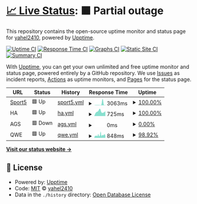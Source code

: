 # [📈 Live Status](https://demo.upptime.js.org): <!--live status--> **🟧 Partial outage**

This repository contains the open-source uptime monitor and status page for [yahel2410](https://demo.upptime.js.org), powered by [Upptime](https://github.com/upptime/upptime).

[![Uptime CI](https://github.com/yahel2410/upptime/workflows/Uptime%20CI/badge.svg)](https://github.com/yahel2410/upptime/actions?query=workflow%3A%22Uptime+CI%22)
[![Response Time CI](https://github.com/yahel2410/upptime/workflows/Response%20Time%20CI/badge.svg)](https://github.com/yahel2410/upptime/actions?query=workflow%3A%22Response+Time+CI%22)
[![Graphs CI](https://github.com/yahel2410/upptime/workflows/Graphs%20CI/badge.svg)](https://github.com/yahel2410/upptime/actions?query=workflow%3A%22Graphs+CI%22)
[![Static Site CI](https://github.com/yahel2410/upptime/workflows/Static%20Site%20CI/badge.svg)](https://github.com/yahel2410/upptime/actions?query=workflow%3A%22Static+Site+CI%22)
[![Summary CI](https://github.com/yahel2410/upptime/workflows/Summary%20CI/badge.svg)](https://github.com/yahel2410/upptime/actions?query=workflow%3A%22Summary+CI%22)

With [Upptime](https://upptime.js.org), you can get your own unlimited and free uptime monitor and status page, powered entirely by a GitHub repository. We use [Issues](https://github.com/yahel2410/upptime/issues) as incident reports, [Actions](https://github.com/yahel2410/upptime/actions) as uptime monitors, and [Pages](https://demo.upptime.js.org) for the status page.

<!--start: status pages-->
<!-- This summary is generated by Upptime (https://github.com/upptime/upptime) -->
<!-- Do not edit this manually, your changes will be overwritten -->
<!-- prettier-ignore -->
| URL | Status | History | Response Time | Uptime |
| --- | ------ | ------- | ------------- | ------ |
| <img alt="" src="https://icons.duckduckgo.com/ip3/www.sport5.co.il.ico" height="13"> [Sport5](https://www.sport5.co.il) | 🟩 Up | [sport5.yml](https://github.com/yahel2410/upptime/commits/HEAD/history/sport5.yml) | <details><summary><img alt="Response time graph" src="./graphs/sport5/response-time-week.png" height="20"> 3063ms</summary><br><a href="https://yahel2410.github.io/upptime/history/sport5"><img alt="Response time 1143" src="https://img.shields.io/endpoint?url=https%3A%2F%2Fraw.githubusercontent.com%2Fyahel2410%2Fupptime%2FHEAD%2Fapi%2Fsport5%2Fresponse-time.json"></a><br><a href="https://yahel2410.github.io/upptime/history/sport5"><img alt="24-hour response time 7175" src="https://img.shields.io/endpoint?url=https%3A%2F%2Fraw.githubusercontent.com%2Fyahel2410%2Fupptime%2FHEAD%2Fapi%2Fsport5%2Fresponse-time-day.json"></a><br><a href="https://yahel2410.github.io/upptime/history/sport5"><img alt="7-day response time 3063" src="https://img.shields.io/endpoint?url=https%3A%2F%2Fraw.githubusercontent.com%2Fyahel2410%2Fupptime%2FHEAD%2Fapi%2Fsport5%2Fresponse-time-week.json"></a><br><a href="https://yahel2410.github.io/upptime/history/sport5"><img alt="30-day response time 1813" src="https://img.shields.io/endpoint?url=https%3A%2F%2Fraw.githubusercontent.com%2Fyahel2410%2Fupptime%2FHEAD%2Fapi%2Fsport5%2Fresponse-time-month.json"></a><br><a href="https://yahel2410.github.io/upptime/history/sport5"><img alt="1-year response time 1143" src="https://img.shields.io/endpoint?url=https%3A%2F%2Fraw.githubusercontent.com%2Fyahel2410%2Fupptime%2FHEAD%2Fapi%2Fsport5%2Fresponse-time-year.json"></a></details> | <details><summary><a href="https://yahel2410.github.io/upptime/history/sport5">100.00%</a></summary><a href="https://yahel2410.github.io/upptime/history/sport5"><img alt="All-time uptime 99.99%" src="https://img.shields.io/endpoint?url=https%3A%2F%2Fraw.githubusercontent.com%2Fyahel2410%2Fupptime%2FHEAD%2Fapi%2Fsport5%2Fuptime.json"></a><br><a href="https://yahel2410.github.io/upptime/history/sport5"><img alt="24-hour uptime 100.00%" src="https://img.shields.io/endpoint?url=https%3A%2F%2Fraw.githubusercontent.com%2Fyahel2410%2Fupptime%2FHEAD%2Fapi%2Fsport5%2Fuptime-day.json"></a><br><a href="https://yahel2410.github.io/upptime/history/sport5"><img alt="7-day uptime 100.00%" src="https://img.shields.io/endpoint?url=https%3A%2F%2Fraw.githubusercontent.com%2Fyahel2410%2Fupptime%2FHEAD%2Fapi%2Fsport5%2Fuptime-week.json"></a><br><a href="https://yahel2410.github.io/upptime/history/sport5"><img alt="30-day uptime 99.95%" src="https://img.shields.io/endpoint?url=https%3A%2F%2Fraw.githubusercontent.com%2Fyahel2410%2Fupptime%2FHEAD%2Fapi%2Fsport5%2Fuptime-month.json"></a><br><a href="https://yahel2410.github.io/upptime/history/sport5"><img alt="1-year uptime 99.99%" src="https://img.shields.io/endpoint?url=https%3A%2F%2Fraw.githubusercontent.com%2Fyahel2410%2Fupptime%2FHEAD%2Fapi%2Fsport5%2Fuptime-year.json"></a></details>
| <img alt="" src="https://icons.duckduckgo.com/ip3/null.ico" height="13"> HA | 🟩 Up | [ha.yml](https://github.com/yahel2410/upptime/commits/HEAD/history/ha.yml) | <details><summary><img alt="Response time graph" src="./graphs/ha/response-time-week.png" height="20"> 725ms</summary><br><a href="https://yahel2410.github.io/upptime/history/ha"><img alt="Response time 715" src="https://img.shields.io/endpoint?url=https%3A%2F%2Fraw.githubusercontent.com%2Fyahel2410%2Fupptime%2FHEAD%2Fapi%2Fha%2Fresponse-time.json"></a><br><a href="https://yahel2410.github.io/upptime/history/ha"><img alt="24-hour response time 762" src="https://img.shields.io/endpoint?url=https%3A%2F%2Fraw.githubusercontent.com%2Fyahel2410%2Fupptime%2FHEAD%2Fapi%2Fha%2Fresponse-time-day.json"></a><br><a href="https://yahel2410.github.io/upptime/history/ha"><img alt="7-day response time 725" src="https://img.shields.io/endpoint?url=https%3A%2F%2Fraw.githubusercontent.com%2Fyahel2410%2Fupptime%2FHEAD%2Fapi%2Fha%2Fresponse-time-week.json"></a><br><a href="https://yahel2410.github.io/upptime/history/ha"><img alt="30-day response time 721" src="https://img.shields.io/endpoint?url=https%3A%2F%2Fraw.githubusercontent.com%2Fyahel2410%2Fupptime%2FHEAD%2Fapi%2Fha%2Fresponse-time-month.json"></a><br><a href="https://yahel2410.github.io/upptime/history/ha"><img alt="1-year response time 715" src="https://img.shields.io/endpoint?url=https%3A%2F%2Fraw.githubusercontent.com%2Fyahel2410%2Fupptime%2FHEAD%2Fapi%2Fha%2Fresponse-time-year.json"></a></details> | <details><summary><a href="https://yahel2410.github.io/upptime/history/ha">100.00%</a></summary><a href="https://yahel2410.github.io/upptime/history/ha"><img alt="All-time uptime 99.27%" src="https://img.shields.io/endpoint?url=https%3A%2F%2Fraw.githubusercontent.com%2Fyahel2410%2Fupptime%2FHEAD%2Fapi%2Fha%2Fuptime.json"></a><br><a href="https://yahel2410.github.io/upptime/history/ha"><img alt="24-hour uptime 100.00%" src="https://img.shields.io/endpoint?url=https%3A%2F%2Fraw.githubusercontent.com%2Fyahel2410%2Fupptime%2FHEAD%2Fapi%2Fha%2Fuptime-day.json"></a><br><a href="https://yahel2410.github.io/upptime/history/ha"><img alt="7-day uptime 100.00%" src="https://img.shields.io/endpoint?url=https%3A%2F%2Fraw.githubusercontent.com%2Fyahel2410%2Fupptime%2FHEAD%2Fapi%2Fha%2Fuptime-week.json"></a><br><a href="https://yahel2410.github.io/upptime/history/ha"><img alt="30-day uptime 97.41%" src="https://img.shields.io/endpoint?url=https%3A%2F%2Fraw.githubusercontent.com%2Fyahel2410%2Fupptime%2FHEAD%2Fapi%2Fha%2Fuptime-month.json"></a><br><a href="https://yahel2410.github.io/upptime/history/ha"><img alt="1-year uptime 99.27%" src="https://img.shields.io/endpoint?url=https%3A%2F%2Fraw.githubusercontent.com%2Fyahel2410%2Fupptime%2FHEAD%2Fapi%2Fha%2Fuptime-year.json"></a></details>
| <img alt="" src="https://icons.duckduckgo.com/ip3/null.ico" height="13"> AGS | 🟥 Down | [ags.yml](https://github.com/yahel2410/upptime/commits/HEAD/history/ags.yml) | <details><summary><img alt="Response time graph" src="./graphs/ags/response-time-week.png" height="20"> 0ms</summary><br><a href="https://yahel2410.github.io/upptime/history/ags"><img alt="Response time 1491" src="https://img.shields.io/endpoint?url=https%3A%2F%2Fraw.githubusercontent.com%2Fyahel2410%2Fupptime%2FHEAD%2Fapi%2Fags%2Fresponse-time.json"></a><br><a href="https://yahel2410.github.io/upptime/history/ags"><img alt="24-hour response time 0" src="https://img.shields.io/endpoint?url=https%3A%2F%2Fraw.githubusercontent.com%2Fyahel2410%2Fupptime%2FHEAD%2Fapi%2Fags%2Fresponse-time-day.json"></a><br><a href="https://yahel2410.github.io/upptime/history/ags"><img alt="7-day response time 0" src="https://img.shields.io/endpoint?url=https%3A%2F%2Fraw.githubusercontent.com%2Fyahel2410%2Fupptime%2FHEAD%2Fapi%2Fags%2Fresponse-time-week.json"></a><br><a href="https://yahel2410.github.io/upptime/history/ags"><img alt="30-day response time 0" src="https://img.shields.io/endpoint?url=https%3A%2F%2Fraw.githubusercontent.com%2Fyahel2410%2Fupptime%2FHEAD%2Fapi%2Fags%2Fresponse-time-month.json"></a><br><a href="https://yahel2410.github.io/upptime/history/ags"><img alt="1-year response time 1491" src="https://img.shields.io/endpoint?url=https%3A%2F%2Fraw.githubusercontent.com%2Fyahel2410%2Fupptime%2FHEAD%2Fapi%2Fags%2Fresponse-time-year.json"></a></details> | <details><summary><a href="https://yahel2410.github.io/upptime/history/ags">0.00%</a></summary><a href="https://yahel2410.github.io/upptime/history/ags"><img alt="All-time uptime 16.81%" src="https://img.shields.io/endpoint?url=https%3A%2F%2Fraw.githubusercontent.com%2Fyahel2410%2Fupptime%2FHEAD%2Fapi%2Fags%2Fuptime.json"></a><br><a href="https://yahel2410.github.io/upptime/history/ags"><img alt="24-hour uptime 0.00%" src="https://img.shields.io/endpoint?url=https%3A%2F%2Fraw.githubusercontent.com%2Fyahel2410%2Fupptime%2FHEAD%2Fapi%2Fags%2Fuptime-day.json"></a><br><a href="https://yahel2410.github.io/upptime/history/ags"><img alt="7-day uptime 0.00%" src="https://img.shields.io/endpoint?url=https%3A%2F%2Fraw.githubusercontent.com%2Fyahel2410%2Fupptime%2FHEAD%2Fapi%2Fags%2Fuptime-week.json"></a><br><a href="https://yahel2410.github.io/upptime/history/ags"><img alt="30-day uptime 0.00%" src="https://img.shields.io/endpoint?url=https%3A%2F%2Fraw.githubusercontent.com%2Fyahel2410%2Fupptime%2FHEAD%2Fapi%2Fags%2Fuptime-month.json"></a><br><a href="https://yahel2410.github.io/upptime/history/ags"><img alt="1-year uptime 16.81%" src="https://img.shields.io/endpoint?url=https%3A%2F%2Fraw.githubusercontent.com%2Fyahel2410%2Fupptime%2FHEAD%2Fapi%2Fags%2Fuptime-year.json"></a></details>
| <img alt="" src="https://icons.duckduckgo.com/ip3/null.ico" height="13"> QWE | 🟩 Up | [qwe.yml](https://github.com/yahel2410/upptime/commits/HEAD/history/qwe.yml) | <details><summary><img alt="Response time graph" src="./graphs/qwe/response-time-week.png" height="20"> 848ms</summary><br><a href="https://yahel2410.github.io/upptime/history/qwe"><img alt="Response time 1328" src="https://img.shields.io/endpoint?url=https%3A%2F%2Fraw.githubusercontent.com%2Fyahel2410%2Fupptime%2FHEAD%2Fapi%2Fqwe%2Fresponse-time.json"></a><br><a href="https://yahel2410.github.io/upptime/history/qwe"><img alt="24-hour response time 561" src="https://img.shields.io/endpoint?url=https%3A%2F%2Fraw.githubusercontent.com%2Fyahel2410%2Fupptime%2FHEAD%2Fapi%2Fqwe%2Fresponse-time-day.json"></a><br><a href="https://yahel2410.github.io/upptime/history/qwe"><img alt="7-day response time 848" src="https://img.shields.io/endpoint?url=https%3A%2F%2Fraw.githubusercontent.com%2Fyahel2410%2Fupptime%2FHEAD%2Fapi%2Fqwe%2Fresponse-time-week.json"></a><br><a href="https://yahel2410.github.io/upptime/history/qwe"><img alt="30-day response time 1441" src="https://img.shields.io/endpoint?url=https%3A%2F%2Fraw.githubusercontent.com%2Fyahel2410%2Fupptime%2FHEAD%2Fapi%2Fqwe%2Fresponse-time-month.json"></a><br><a href="https://yahel2410.github.io/upptime/history/qwe"><img alt="1-year response time 1328" src="https://img.shields.io/endpoint?url=https%3A%2F%2Fraw.githubusercontent.com%2Fyahel2410%2Fupptime%2FHEAD%2Fapi%2Fqwe%2Fresponse-time-year.json"></a></details> | <details><summary><a href="https://yahel2410.github.io/upptime/history/qwe">98.92%</a></summary><a href="https://yahel2410.github.io/upptime/history/qwe"><img alt="All-time uptime 96.56%" src="https://img.shields.io/endpoint?url=https%3A%2F%2Fraw.githubusercontent.com%2Fyahel2410%2Fupptime%2FHEAD%2Fapi%2Fqwe%2Fuptime.json"></a><br><a href="https://yahel2410.github.io/upptime/history/qwe"><img alt="24-hour uptime 100.00%" src="https://img.shields.io/endpoint?url=https%3A%2F%2Fraw.githubusercontent.com%2Fyahel2410%2Fupptime%2FHEAD%2Fapi%2Fqwe%2Fuptime-day.json"></a><br><a href="https://yahel2410.github.io/upptime/history/qwe"><img alt="7-day uptime 98.92%" src="https://img.shields.io/endpoint?url=https%3A%2F%2Fraw.githubusercontent.com%2Fyahel2410%2Fupptime%2FHEAD%2Fapi%2Fqwe%2Fuptime-week.json"></a><br><a href="https://yahel2410.github.io/upptime/history/qwe"><img alt="30-day uptime 95.96%" src="https://img.shields.io/endpoint?url=https%3A%2F%2Fraw.githubusercontent.com%2Fyahel2410%2Fupptime%2FHEAD%2Fapi%2Fqwe%2Fuptime-month.json"></a><br><a href="https://yahel2410.github.io/upptime/history/qwe"><img alt="1-year uptime 96.56%" src="https://img.shields.io/endpoint?url=https%3A%2F%2Fraw.githubusercontent.com%2Fyahel2410%2Fupptime%2FHEAD%2Fapi%2Fqwe%2Fuptime-year.json"></a></details>

<!--end: status pages-->

[**Visit our status website →**](https://demo.upptime.js.org)

## 📄 License

- Powered by: [Upptime](https://github.com/upptime/upptime)
- Code: [MIT](./LICENSE) © [yahel2410](https://demo.upptime.js.org)
- Data in the `./history` directory: [Open Database License](https://opendatacommons.org/licenses/odbl/1-0/)
